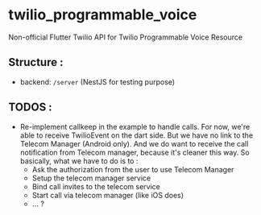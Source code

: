 # twilio_programmable_voice

Non-official Flutter Twilio API for Twilio Programmable Voice Resource

## Structure :

- backend: `/server` (NestJS for testing purpose)

## TODOS : 
- Re-implement callkeep in the example to handle calls. For now, we're able to receive TwilioEvent on the dart side. But we have no link to the Telecom Manager (Android only). And we do want to receive the call notification from Telecom manager, because it's cleaner this way. So basically, what we have to do is to :
    - Ask the authorization from the user to use Telecom Manager
    - Setup the telecom manager service
    - Bind call invites to the telecom service
    - Start call via telecom manager (like iOS does)
    - ... ?